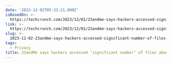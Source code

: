 ```yaml
---
date: '2023-12-02T05:33:21.000Z'
isBasedOn: >-
  https://techcrunch.com/2023/12/01/23andme-says-hackers-accessed-significant-number-of-files-about-users-ancestry/
link: >-
  https://techcrunch.com/2023/12/01/23andme-says-hackers-accessed-significant-number-of-files-about-users-ancestry/
slug: >-
  2023-12-02-23andme-says-hackers-accessed-significant-number-of-files-about-users-an
tags:
  - Privacy
title: 23andMe says hackers accessed ‘significant number’ of files about users’ an
---
```


